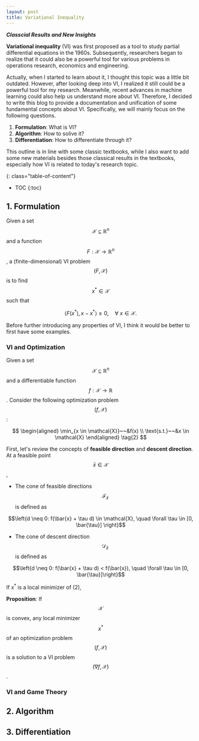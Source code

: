 ```yaml
---
layout: post
title: Variational Inequality
---
```


***Classcial Results and New Insights***


**Variational inequality** (VI) was first proposed as a tool to study partial differential equations in the 1960s. Subsequently, researchers began to realize that it could also be a powerful tool for various problems in operations research, economics and engineering.

Actually, when I started to learn about it, I thought this topic was a little bit outdated. However, after looking deep into VI, I realized it still could be a powerful tool for my research. Meanwhile, recent advances in machine learning could also help us understand more about VI. Therefore, I decided to write this blog to provide a documentation and unification of some fundamental concepts about VI. Specifically, we will mainly focus on the following questions.

1. **Formulation**: What is VI?
2. **Algorithm**: How to solive it?
3. **Differentiation**: How to differentiate through it?

This outline is in line with some classic textbooks, while I also want to add some new materials besides those classical results in the textbooks, especially how VI is related to today's research topic.


{: class="table-of-content"}
* TOC
{:toc}


## 1. Formulation

Given a set $$\mathcal{X} \subseteq \mathbb R^n$$ and a function $$F: \mathcal{X} \to \mathbb R^n$$, a (finite-dimensional) VI problem $$(F, \mathcal{X})$$ is to find $$x^* \in \mathcal{X}$$ such that

$$
    \left< F(x^*),  x - x^*  \right> \geq 0, \quad \forall~x \in \mathcal{X}.
    \tag{1}
$$

Before further introducing any properties of VI, I think it would be better to first have some examples. 

### VI and Optimization

Given a set $$\mathcal{X} \subseteq \mathbb R^n$$ and a differentiable function $$f: \mathcal{X} \to \mathbb R$$. Consider the following optimization problem $$(f, \mathcal{X})$$:

$$
\begin{aligned}
	\min_{x \in \mathcal{X}}~~&f(x) \\
	\text{s.t.}~~&x \in \mathcal{X}
\end{aligned}
\tag{2}
$$

First, let's review the concepts of **feasible direction** and **descent direction**. At a feasible point $$\bar{x} \in \mathcal{X}$$,

* The cone of feasible directions $$\mathcal{F}_{\bar{x}}$$ is defined as

$$\left{d \neq 0: f(\bar{x} + \tau d) \in \mathcal{X}, \quad \forall \tau \in [0, \bar{\tau}] \right}$$

* The cone of descent direction $$\mathcal{D}_{\bar{x}}$$ is defined as

$$\left{d \neq 0: f(\bar{x} + \tau d) < f(\bar{x}), \quad \forall \tau \in [0, \bar{\tau}]\right}$$

If $x^*$ is a local minimizer of $(2)$,

**Proposition**: If $$\mathcal{X}$$ is convex, any local minimizer $$x^*$$ of an optimization problem $$(f, \mathcal{X})$$ is a solution to a VI problem $$(\nabla f, \mathcal{X})$$.



### VI and Game Theory


## 2. Algorithm

## 3. Differentiation
